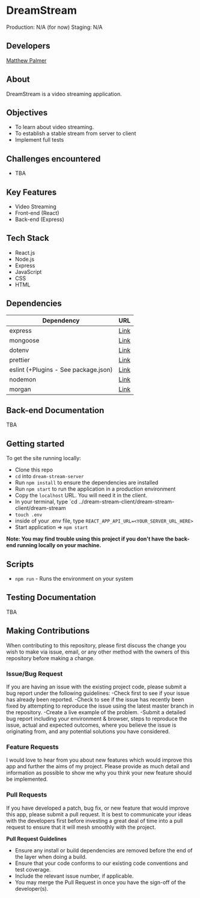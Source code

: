 # DreamStream
Production: N/A (for now)
Staging: N/A

## Developers
[Matthew Palmer](https://github.com/matthewpalmer9)

## About
DreamStream is a video streaming application.

## Objectives
- To learn about video streaming.
- To establish a stable stream from server to client
- Implement full tests

## Challenges encountered
- TBA

## Key Features
- Video Streaming
- Front-end (React)
- Back-end (Express)

## Tech Stack
- React.js
- Node.js
- Express
- JavaScript
- CSS
- HTML

## Dependencies 
| Dependency | URL       | 
|------------|-----------|
| express                              | [Link](https://www.jsdelivr.com/package/npm/express)  |
| mongoose                             | [Link](https://www.jsdelivr.com/package/npm/mongoose) |
| dotenv                               | [Link](https://www.jsdelivr.com/package/npm/dotenv)   |
| prettier                             | [Link](https://www.jsdelivr.com/package/npm/prettier) |
| eslint (+Plugins - See package.json) | [Link](https://www.jsdelivr.com/package/npm/eslint)   |
| nodemon                              | [Link](https://www.jsdelivr.com/package/npm/nodemon)  |
| morgan                               | [Link](https://www.jsdelivr.com/package/npm/morgan)   |

## Back-end Documentation
TBA

## Getting started
To get the site running locally:
- Clone this repo
- `cd` into `dream-stream-server`
- Run `npm install` to ensure the dependencies are installed
- Run `npm start` to run the application in a production environment
- Copy the `localhost` URL. You will need it in the client.
- In your terminal, type `cd ../dream-stream-client/dream-stream-client/dream-stream
- `touch .env`
- inside of your .env file, type `REACT_APP_API_URL=<YOUR_SERVER_URL_HERE>`
- Start application => `npm start`

**Note: You may find trouble using this project if you don't have the back-end running locally on your machine.**

## Scripts 
- `npm run` - Runs the environment on your system

## Testing Documentation
TBA

## Making Contributions
When contributing to this repository, please first discuss the change you wish to make via issue, email, or any other method with the owners of this repository before making a change.

### Issue/Bug Request
If you are having an issue with the existing project code, please submit a bug report under the following guidelines:
-Check first to see if your issue has already been reported.
-Check to see if the issue has recently been fixed by attempting to reproduce the issue using the latest master branch in the repository.
-Create a live example of the problem.
-Submit a detailed bug report including your environment & browser, steps to reproduce the issue, actual and expected outcomes, where you believe the issue is originating from, and any potential solutions you have considered.

### Feature Requests
I would love to hear from you about new features which would improve this app and further the aims of my project. Please provide as much detail and information as possible to show me why you think your new feature should be implemented.

### Pull Requests
If you have developed a patch, bug fix, or new feature that would improve this app, please submit a pull request. It is best to communicate your ideas with the developers first before investing a great deal of time into a pull request to ensure that it will mesh smoothly with the project.

**Pull Request Guidelines**

- Ensure any install or build dependencies are removed before the end of the layer when doing a build.
- Ensure that your code conforms to our existing code conventions and test coverage.
- Include the relevant issue number, if applicable.
- You may merge the Pull Request in once you have the sign-off of the developer(s).

